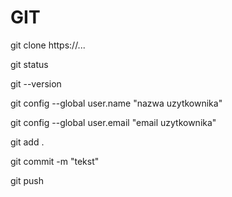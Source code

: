 # GIT
git clone https://...

git status

git --version

git config --global user.name "nazwa uzytkownika"

git config --global user.email "email uzytkownika"

git add .

git commit -m "tekst"

git push